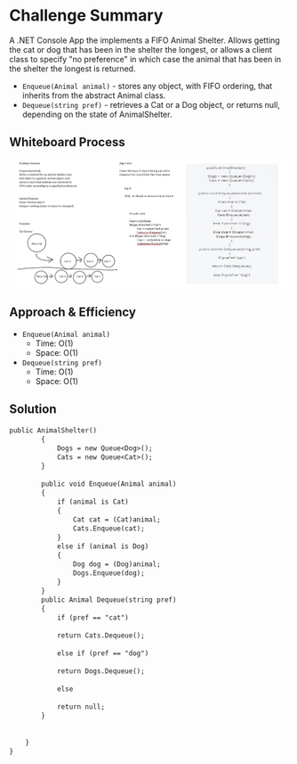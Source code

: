 # Challenge Summary
A .NET Console App the implements a FIFO Animal Shelter. Allows getting the cat or dog that has been in the shelter the longest, or allows a client class to specify "no preference" in which case the animal that has been in the shelter the longest is returned.

- `Enqueue(Animal animal)` - stores any object, with FIFO ordering, that inherits from the abstract Animal class.
- `Dequeue(string pref)` - retrieves a Cat or a Dog object, or returns null, depending on the state of AnimalShelter.

## Whiteboard Process
![](./img/AnimalShelte.png)
## Approach & Efficiency
- `Enqueue(Animal animal)`
    - Time: O(1)
    - Space: O(1)
- `Dequeue(string pref)`
    - Time: O(1)
    - Space: O(1)

## Solution
```
public AnimalShelter()
        {
            Dogs = new Queue<Dog>();
            Cats = new Queue<Cat>();
        }

        public void Enqueue(Animal animal)
        {
            if (animal is Cat)
            {
                Cat cat = (Cat)animal;
                Cats.Enqueue(cat);
            }
            else if (animal is Dog)
            {
                Dog dog = (Dog)animal;
                Dogs.Enqueue(dog);
            }
        }
        public Animal Dequeue(string pref)
        {
            if (pref == "cat")
            
            return Cats.Dequeue();
            
            else if (pref == "dog")
            
            return Dogs.Dequeue();
            
            else
            
            return null;
        }

       
    }
}
```